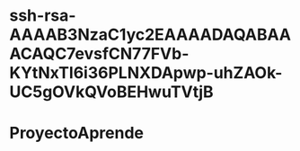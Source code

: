 # ssh-rsa-AAAAB3NzaC1yc2EAAAADAQABAAACAQC7evsfCN77FVb-KYtNxTl6i36PLNXDApwp-uhZAOk-UC5gOVkQVoBEHwuTVtjB
# ProyectoAprende
